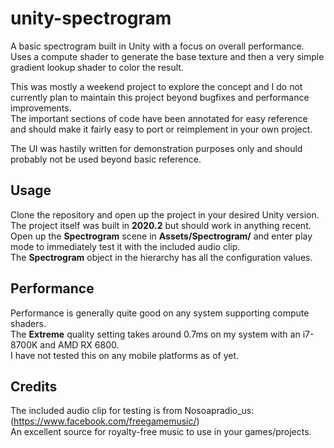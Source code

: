 # unity-spectrogram
A basic spectrogram built in Unity with a focus on overall performance.  
Uses a compute shader to generate the base texture and then a very simple gradient lookup shader to color the result.  

This was mostly a weekend project to explore the concept and I do not currently plan to maintain this project beyond bugfixes and performance improvements.  
The important sections of code have been annotated for easy reference and should make it fairly easy to port or reimplement in your own project.  

The UI was hastily written for demonstration purposes only and should probably not be used beyond basic reference.

## Usage
Clone the repository and open up the project in your desired Unity version.  
The project itself was built in **2020.2** but should work in anything recent.  
Open up the **Spectrogram** scene in **Assets/Spectrogram/** and enter play mode to immediately test it with the included audio clip.  
The **Spectrogram** object in the hierarchy has all the configuration values.

## Performance
Performance is generally quite good on any system supporting compute shaders.  
The **Extreme** quality setting takes around 0.7ms on my system with an i7-8700K and AMD RX 6800.  
I have not tested this on any mobile platforms as of yet.

## Credits
The included audio clip for testing is from Nosoapradio_us: (https://www.facebook.com/freegamemusic/)  
An excellent source for royalty-free music to use in your games/projects.